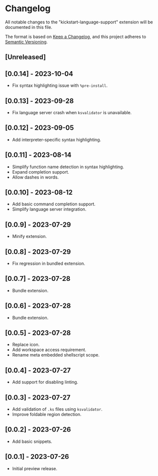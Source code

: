 # Changelog

All notable changes to the "kickstart-language-support" extension will be documented in this file.

The format is based on [Keep a Changelog](https://keepachangelog.com/en/1.0.0/),
and this project adheres to [Semantic Versioning](https://semver.org/spec/v2.0.0.html).

## [Unreleased]

## [0.0.14] - 2023-10-04


- Fix syntax highlighting issue with `%pre-install`.

## [0.0.13] - 2023-09-28

- Fix language server crash when `ksvalidator` is unavailable.

## [0.0.12] - 2023-09-05

- Add interpreter-specific syntax highlighting.

## [0.0.11] - 2023-08-14

- Simplify function name detection in syntax highlighting.
- Expand completion support.
- Allow dashes in words.

## [0.0.10] - 2023-08-12

- Add basic command completion support.
- Simplify language server integration.

## [0.0.9] - 2023-07-29

- Minify extension.

## [0.0.8] - 2023-07-29

- Fix regression in bundled extension.

## [0.0.7] - 2023-07-28

- Bundle extension.

## [0.0.6] - 2023-07-28

- Bundle extension.

## [0.0.5] - 2023-07-28

- Replace icon.
- Add workspace access requirement.
- Rename meta embedded shellscript scope.

## [0.0.4] - 2023-07-27

- Add support for disabling linting.

## [0.0.3] - 2023-07-27

- Add validation of `.ks` files using `ksvalidator`.
- Improve foldable region detection.

## [0.0.2] - 2023-07-26

- Add basic snippets.

## [0.0.1] - 2023-07-26

- Initial preview release.
